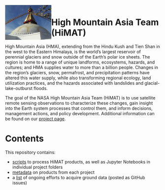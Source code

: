 <img src = "img/HiMAT.jpg" width="150" align = "left">

# High Mountain Asia Team (HiMAT)

High Mountain Asia (HMA), extending from the Hindu Kush and Tien Shan in the west to the Eastern Himalaya, is the world’s largest reservoir of perennial glaciers and snow outside of the Earth’s polar ice sheets. The region is home to a range of unique landforms, ecosystems, hazards, and cultures; and HMA supplies water to more than a billion people. Changes in the region’s glaciers, snow, permafrost, and precipitation patterns have altered this water supply, while also transforming regional ecology, land utilization practices, and the hazards associated with landslides and glacial-lake-outburst floods.

The goal of the NASA High Mountain Asia Team (HiMAT) is to use satellite remote sensing observations to characterize these changes, gain insight into the Earth system processes that control them, and inform decisions, management actions, and policy development. Additional information can be found on our [project page](http://himat.org). 

# Contents

This repository contains:

* [scripts](https://github.com/NASA-Planetary-Science/HiMAT/tree/master/scripts) to process HiMAT products, as well as Jupyter Notebooks in individual project folders
* [metadata](https://github.com/NASA-Planetary-Science/HiMAT/tree/master/Projects) on products from each project
* a [list](https://github.com/NASA-Planetary-Science/HiMAT/issues) of ongoing efforts to acquire ground data (posted as GitHub issues)